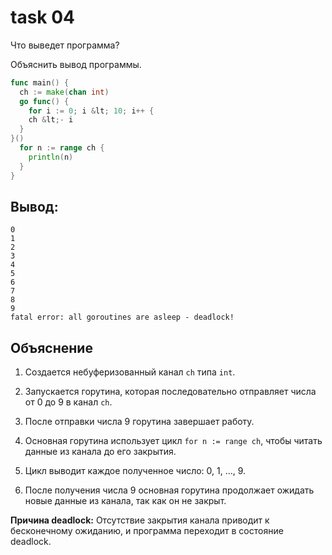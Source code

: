 # task 04

Что выведет программа?

Объяснить вывод программы.

```go
func main() {
  ch := make(chan int)
  go func() {
    for i := 0; i &lt; 10; i++ {
    ch &lt;- i
  }
}()
  for n := range ch {
    println(n)
  }
}
```

## Вывод:

```
0
1
2
3
4
5
6
7
8
9
fatal error: all goroutines are asleep - deadlock!
```

## Объяснение

1.  Создается небуферизованный канал `ch` типа `int`.

2.  Запускается горутина, которая последовательно отправляет числа от 0 до 9 в канал `ch`.

3.  После отправки числа 9 горутина завершает работу.

4.  Основная горутина использует цикл `for n := range ch`, чтобы читать данные из канала до его закрытия.

5.  Цикл выводит каждое полученное число: 0, 1, ..., 9.

6.  После получения числа 9 основная горутина продолжает ожидать новые данные из канала, так как он не закрыт.

**Причина deadlock:** Отсутствие закрытия канала приводит к бесконечному ожиданию, и программа переходит в состояние deadlock.
